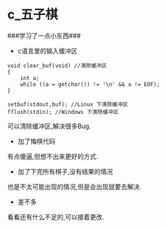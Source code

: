 # c_五子棋
###学习了一点小东西###
* c语言里的输入缓冲区
```
void clear_buf(void) //清除缓冲区
{
    int a;
    while ((a = getchar()) != '\n' && a != EOF);
}

setbuf(stdout,buf); //Linux 下清除缓冲区
fflush(stdin); //Windows 下清除缓冲区
```
可以清除缓冲区,解决很多Bug.

* 加了悔棋代码

有点傻逼,但想不出来更好的方式.

* 加了下完所有棋子,没有结果的情况

也是不太可能出现的情况,但是会出现就要去解决.

* 差不多

看看还有什么不足的,可以接着更改.
